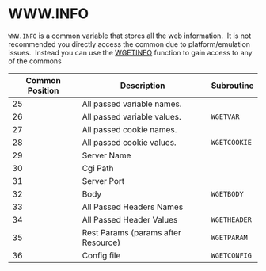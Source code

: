 # WWW.INFO

<PageHeader />

`WWW.INFO` is a common variable that stores all the web information.  It is not recommended you directly access the common due to platform/emulation issues.  Instead you can use the [WGETINFO](../wgetinfo/README.md) function to gain access to any of the commons

| Common Position | Description                         | Subroutine   |
| --------------- | ----------------------------------- | ------------ |
| 25              | All passed variable names.          |              |
| 26              | All passed variable values.         | `WGETVAR`    |
| 27              | All passed cookie names.            |              |
| 28              | All passed cookie values.           | `WGETCOOKIE` |
| 29              | Server Name                         |              |
| 30              | Cgi Path                            |              |
| 31              | Server Port                         |              |
| 32              | Body                                | `WGETBODY`   |
| 33              | All Passed Headers Names            |              |
| 34              | All Passed Header Values            | `WGETHEADER` |
| 35              | Rest Params (params after Resource) | `WGETPARAM`  |
| 36              | Config file                         | `WGETCONFIG` |
  
<PageFooter />
